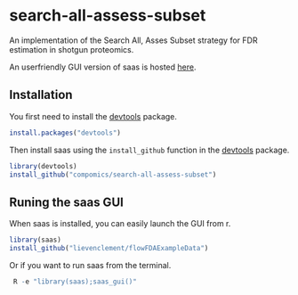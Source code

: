 # search-all-assess-subset
An implementation of the Search All, Asses Subset strategy for FDR estimation in shotgun proteomics.

An userfriendly GUI version of saas is hosted [here](http://iomics.ugent.be/saas/).

## Installation

 You first need to install the [devtools](https://cran.r-project.org/package=devtools) package.

```r
install.packages("devtools")
```

Then install saas using the `install_github` function in the
[devtools](https://cran.r-project.org/package=devtools) package.

```r
library(devtools)
install_github("compomics/search-all-assess-subset")
```

## Runing the saas GUI

When saas is installed, you can easily launch the GUI from r.
```r
library(saas)
install_github("lievenclement/flowFDAExampleData")
```
Or if you want to run saas from the terminal.

```r
 R -e "library(saas);saas_gui()"
```
